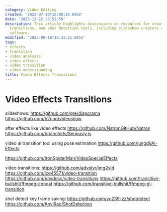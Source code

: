 ```yaml
---
category: Video Editing
created: '2022-07-10T16:08:15.000Z'
date: '2023-12-22 23:52:59'
description: This article highlights discussions on resources for creating video effects,
  transitions, and shot detection tools, including slideshow creators and AI-powered
  software.
modified: '2022-08-18T16:33:31.885Z'
tags:
- effects
- transition
- video analysis
- video effects
- video transition
- video understanding
title: Video Effects Transitions
---
```


# Video Effects Transitions

slideshows:
https://github.com/gre/diaporama
https://github.com/h2non/videoshow

after effects like video effects
https://github.com/NatronGitHub/Natron
https://github.com/brianchirls/Seriously.js

video ai transition tool using pose estimation
https://github.com/jungdj/AI-Effects

https://github.com/IronSpiderMan/VideoSpecialEffects

video transitions:
https://github.com/advplyr/img2vid
https://github.com/ice45571/video-transition
https://github.com/povdocs/video-transitions
https://github.com/transitive-bullshit/ffmpeg-concat
https://github.com/transitive-bullshit/ffmpeg-gl-transition

shot detect key frame saving:
https://github.com/yu239-zz/shotdetect
https://github.com/AnyiRao/ShotDetection
